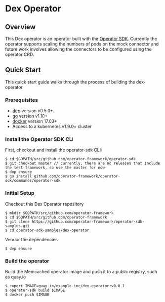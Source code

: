 # Dex Operator

## Overview
This Dex operator is an operator built with the [Operator SDK][operator_sdk]. Currently the operator supports scaling the numbers of pods on the mock connector and future work involves allowing the connectors to be configured using the operator CRD.

## Quick Start
This quick start guide walks through the process of building the dex-operator.

### Prerequisites
- [dep][dep_tool] version v0.5.0+.
- [go][go_tool] version v1.10+
- [docker][docker_tool] version 17.03+
- Access to a kubernetes v1.9.0+ cluster

### Install the Operator SDK CLI
First, checkout and install the operator-sdk CLI:
```
$ cd $GOPATH/src/github.com/operator-framework/operator-sdk
$ git checkout master // currently, there are no releases that include the test framework, so use the master for now
$ dep ensure
$ go install github.com/operator-framework/operator-sdk/commands/operator-sdk
```

### Initial Setup
Checkout this Dex Operator repository
```
$ mkdir $GOPATH/src/github.com/operator-framework
$ cd $GOPATH/src/github.com/operator-framework
$ git clone https://github.com/operator-framework/operator-sdk-samples.git
$ cd operator-sdk-samples/dex-operator
```
Vendor the dependencies
```
$ dep ensure
```

### Build the operator
Build the Memcached operator image and push it to a public registry, such as quay.io
```
$ export IMAGE=quay.io/example-inc/dex-operator:v0.0.1
$ operator-sdk build $IMAGE
$ docker push $IMAGE
```

[dep_tool]:https://golang.github.io/dep/docs/installation.html
[go_tool]:https://golang.org/dl/
[docker_tool]:https://docs.docker.com/install/
[operator_sdk]:https://github.com/operator-framework/operator-sdk
